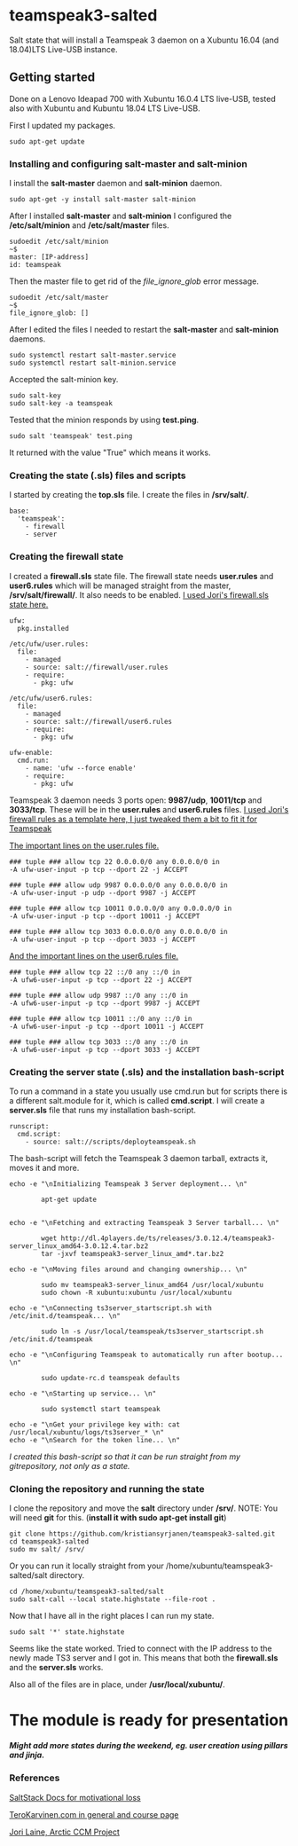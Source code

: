 # teamspeak3-salted
Salt state that will install a Teamspeak 3 daemon on a Xubuntu 16.04 (and 18.04)LTS Live-USB instance. 

## Getting started
Done on a Lenovo Ideapad 700 with Xubuntu 16.0.4 LTS live-USB, tested also with Xubuntu and Kubuntu 18.04 LTS Live-USB.

First I updated my packages.
  
    sudo apt-get update

### Installing and configuring salt-master and salt-minion

I install the **salt-master** daemon and **salt-minion** daemon.

    sudo apt-get -y install salt-master salt-minion

After I installed **salt-master** and **salt-minion** I configured the **/etc/salt/minion** and **/etc/salt/master** files.

    sudoedit /etc/salt/minion
    ~$
    master: [IP-address]
    id: teamspeak

Then the master file to get rid of the *file_ignore_glob* error message.

    sudoedit /etc/salt/master
    ~$
    file_ignore_glob: []

After I edited the files I needed to restart the **salt-master** and **salt-minion** daemons.

    sudo systemctl restart salt-master.service
    sudo systemctl restart salt-minion.service

Accepted the salt-minion key.

    sudo salt-key
    sudo salt-key -a teamspeak

Tested that the minion responds by using **test.ping**.

    sudo salt 'teamspeak' test.ping
  
It returned with the value "True" which means it works.

### Creating the state (.sls) files and scripts

I started by creating the **top.sls** file. I create the files in **/srv/salt/**.

    base:
      'teamspeak':
        - firewall
        - server

### Creating the firewall state

I created a **firewall.sls** state file. The firewall state needs **user.rules** and **user6.rules** which will be managed straight from the master, **/srv/salt/firewall/**. It also needs to be enabled. [I used Jori's firewall.sls state here.](https://github.com/joonaleppalahti/CCM/blob/master/salt/srv/salt/firewall.sls)

    ufw:
      pkg.installed

    /etc/ufw/user.rules:
      file:
        - managed
        - source: salt://firewall/user.rules
        - require:
          - pkg: ufw

    /etc/ufw/user6.rules:
      file:
        - managed
        - source: salt://firewall/user6.rules
        - require:
          - pkg: ufw

    ufw-enable:
      cmd.run:
        - name: 'ufw --force enable'
        - require:
          - pkg: ufw
    
Teamspeak 3 daemon needs 3 ports open: **9987/udp**, **10011/tcp** and **3033/tcp**. These will be in the **user.rules** and **user6.rules** files. [I used Jori's firewall rules as a template here, I just tweaked them a bit to fit it for Teamspeak](https://github.com/joonaleppalahti/CCM/tree/master/salt/srv/salt/firewall)

[The important lines on the user.rules file.](https://github.com/kristiansyrjanen/teamspeak3-salted/blob/master/salt/firewall/user.rules)
    

    ### tuple ### allow tcp 22 0.0.0.0/0 any 0.0.0.0/0 in
    -A ufw-user-input -p tcp --dport 22 -j ACCEPT

    ### tuple ### allow udp 9987 0.0.0.0/0 any 0.0.0.0/0 in
    -A ufw-user-input -p udp --dport 9987 -j ACCEPT

    ### tuple ### allow tcp 10011 0.0.0.0/0 any 0.0.0.0/0 in
    -A ufw-user-input -p tcp --dport 10011 -j ACCEPT

    ### tuple ### allow tcp 3033 0.0.0.0/0 any 0.0.0.0/0 in
    -A ufw-user-input -p tcp --dport 3033 -j ACCEPT

    
    
[And the important lines on the user6.rules file.](https://github.com/kristiansyrjanen/teamspeak3-salted/blob/master/salt/firewall/user6.rules)
    
    ### tuple ### allow tcp 22 ::/0 any ::/0 in
    -A ufw6-user-input -p tcp --dport 22 -j ACCEPT

    ### tuple ### allow udp 9987 ::/0 any ::/0 in
    -A ufw6-user-input -p tcp --dport 9987 -j ACCEPT

    ### tuple ### allow tcp 10011 ::/0 any ::/0 in
    -A ufw6-user-input -p tcp --dport 10011 -j ACCEPT

    ### tuple ### allow tcp 3033 ::/0 any ::/0 in
    -A ufw6-user-input -p tcp --dport 3033 -j ACCEPT
    
### Creating the server state (.sls) and the installation bash-script

To run a command in a state you usually use cmd.run but for scripts there is a different salt.module for it, which is called **cmd.script**. I will create a **server.sls** file that runs my installation bash-script.

    runscript:
      cmd.script:
        - source: salt://scripts/deployteamspeak.sh

The bash-script will fetch the Teamspeak 3 daemon tarball, extracts it, moves it and more.


    echo -e "\nInitializing Teamspeak 3 Server deployment... \n" 

            apt-get update


    echo -e "\nFetching and extracting Teamspeak 3 Server tarball... \n" 

            wget http://dl.4players.de/ts/releases/3.0.12.4/teamspeak3-server_linux_amd64-3.0.12.4.tar.bz2
            tar -jxvf teamspeak3-server_linux_amd*.tar.bz2

    echo -e "\nMoving files around and changing ownership... \n" 

            sudo mv teamspeak3-server_linux_amd64 /usr/local/xubuntu
            sudo chown -R xubuntu:xubuntu /usr/local/xubuntu

    echo -e "\nConnecting ts3server_startscript.sh with /etc/init.d/teamspeak... \n"

            sudo ln -s /usr/local/teamspeak/ts3server_startscript.sh /etc/init.d/teamspeak

    echo -e "\nConfiguring Teamspeak to automatically run after bootup... \n"

            sudo update-rc.d teamspeak defaults

    echo -e "\nStarting up service... \n" 

            sudo systemctl start teamspeak

    echo -e "\nGet your privilege key with: cat /usr/local/xubuntu/logs/ts3server_* \n" 
    echo -e "\nSearch for the token line... \n"
    
*I created this bash-script so that it can be run straight from my gitrepository, not only as a state.*

### Cloning the repository and running the state

I clone the repository and move the **salt** directory under **/srv/**. NOTE: You will need **git** for this. (**install it with sudo apt-get install git**)

    git clone https://github.com/kristiansyrjanen/teamspeak3-salted.git
    cd teamspeak3-salted
    sudo mv salt/ /srv/

Or you can run it locally straight from your /home/xubuntu/teamspeak3-salted/salt directory.

    cd /home/xubuntu/teamspeak3-salted/salt
    sudo salt-call --local state.highstate --file-root .

Now that I have all in the right places I can run my state.

    sudo salt '*' state.highstate
    
Seems like the state worked. Tried to connect with the IP address to the newly made TS3 server and I got in. This means that both the **firewall.sls** and the **server.sls** works. 

Also all of the files are in place, under **/usr/local/xubuntu/**.

# The module is ready for presentation

##### Might add more states during the weekend, eg. user creation using pillars and jinja.



### References

[SaltStack Docs for motivational loss](https://docs.saltstack.com/en/latest/)

[TeroKarvinen.com in general and course page](http://terokarvinen.com/2018/aikataulu-%E2%80%93-palvelinten-hallinta-ict4tn022-4-ti-5-ke-5-loppukevat-2018-5p)

[Jori Laine, Arctic CCM Project](https://github.com/joonaleppalahti/CCM/tree/master/salt/srv/salt)
